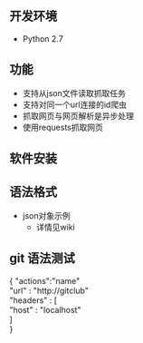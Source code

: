 ﻿## 开发环境
- Python 2.7 
## 功能  
- 支持从json文件读取抓取任务
- 支持对同一个url连接的id爬虫
- 抓取网页与网页解析是异步处理
- 使用requests抓取网页  

## 软件安装  
## 语法格式  
- json对象示例  
	- 详情见wiki
## git 语法测试
 \{
	 "actions":"name"  
	 "url" : "http://gitclub"  
	 "headers" : \[  
		 "host" : "localhost"  
	 \]  
 \}  